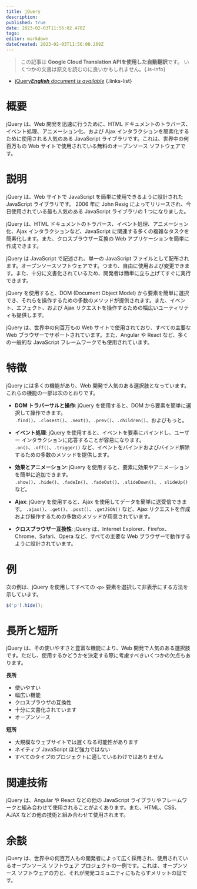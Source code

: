 ```yaml
---
title: jQuery
description: 
published: true
date: 2023-02-03T11:56:02.470Z
tags: 
editor: markdown
dateCreated: 2023-02-03T11:56:00.209Z
---
```


> この記事は **Google Cloud Translation APIを使用した自動翻訳**です。
いくつかの文書は原文を読むのに良いかもしれません。{.is-info}



- [jQuery***English** document is available*](/en/Knowledge-base/Dictionary/jquery)
{.links-list}


# 概要
jQuery は、Web 開発を迅速に行うために、HTML ドキュメントのトラバース、イベント処理、アニメーション化、および Ajax インタラクションを簡素化するために使用される人気のある JavaScript ライブラリです。これは、世界中の何百万もの Web サイトで使用されている無料のオープンソース ソフトウェアです。

# 説明
jQuery は、Web サイトで JavaScript を簡単に使用できるように設計された JavaScript ライブラリです。 2006 年に John Resig によってリリースされ、今日使用されている最も人気のある JavaScript ライブラリの 1 つになりました。

jQuery は、HTML ドキュメントのトラバース、イベント処理、アニメーション化、Ajax インタラクションなど、JavaScript に関連する多くの複雑なタスクを簡素化します。また、クロスブラウザー互換の Web アプリケーションを簡単に作成できます。

jQuery は JavaScript で記述され、単一の JavaScript ファイルとして配布されます。オープンソースソフトウェアです。つまり、自由に使用および変更できます。また、十分に文書化されているため、開発者は簡単に立ち上げてすぐに実行できます。

jQuery を使用すると、DOM (Document Object Model) から要素を簡単に選択でき、それらを操作するための多数のメソッドが提供されます。また、イベント、エフェクト、および Ajax リクエストを操作するための幅広いユーティリティも提供します。

jQuery は、世界中の何百万もの Web サイトで使用されており、すべての主要な Web ブラウザーでサポートされています。また、Angular や React など、多くの一般的な JavaScript フレームワークでも使用されています。

# 特徴
jQuery には多くの機能があり、Web 開発で人気のある選択肢となっています。これらの機能の一部は次のとおりです。

- **DOM トラバーサルと操作**: jQuery を使用すると、DOM から要素を簡単に選択して操作できます。 `.find()`、`.closest()`、`.next()`、`.prev()`、`.children()`、およびもっと。

- **イベント処理**: jQuery を使用すると、イベントを要素にバインドし、ユーザー インタラクションに応答することが容易になります。 `.on()`、`.off()`、`.trigger()` など、イベントをバインドおよびバインド解除するための多数のメソッドを提供します。

- **効果とアニメーション**: jQuery を使用すると、要素に効果やアニメーションを簡単に追加できます。 `.show()`、`.hide()`、`.fadeIn()`、`.fadeOut()`、`.slideDown()`、`. slideUp()` など。

- **Ajax**: jQuery を使用すると、Ajax を使用してデータを簡単に送受信できます。 `.ajax()`、`.get()`、`.post()`、`.getJSON()` など、Ajax リクエストを作成および操作するための多数のメソッドが用意されています。

- **クロスブラウザー互換性**: jQuery は、Internet Explorer、Firefox、Chrome、Safari、Opera など、すべての主要な Web ブラウザーで動作するように設計されています。

# 例
次の例は、jQuery を使用してすべての `<p>` 要素を選択して非表示にする方法を示しています。

```javascript
$('p').hide();
```

# 長所と短所
jQuery は、その使いやすさと豊富な機能により、Web 開発で人気のある選択肢です。ただし、使用するかどうかを決定する際に考慮すべきいくつかの欠点もあります。

**長所**
- 使いやすい
- 幅広い機能
- クロスブラウザの互換性
- 十分に文書化されています
- オープンソース

**短所**
- 大規模なウェブサイトでは遅くなる可能性があります
- ネイティブ JavaScript ほど強力ではない
- すべてのタイプのプロジェクトに適しているわけではありません

# 関連技術
jQuery は、Angular や React などの他の JavaScript ライブラリやフレームワークと組み合わせて使用されることがよくあります。また、HTML、CSS、AJAX などの他の技術と組み合わせて使用されます。

# 余談
jQuery は、世界中の何百万人もの開発者によって広く採用され、使用されているオープンソース ソフトウェア プロジェクトの一例です。これは、オープンソース ソフトウェアの力と、それが開発コミュニティにもたらすメリットの証です。